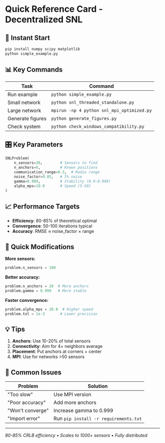 # Quick Reference Card - Decentralized SNL

## 🚀 Instant Start
```bash
pip install numpy scipy matplotlib
python simple_example.py
```

## 📊 Key Commands

| Task | Command |
|------|---------|
| Run example | `python simple_example.py` |
| Small network | `python snl_threaded_standalone.py` |
| Large network | `mpirun -np 4 python snl_mpi_optimized.py` |
| Generate figures | `python generate_figures.py` |
| Check system | `python check_windows_compatibility.py` |

## 🎛️ Key Parameters

```python
SNLProblem(
    n_sensors=30,        # Sensors to find
    n_anchors=6,         # Known positions  
    communication_range=0.3,  # Radio range
    noise_factor=0.05,   # 5% noise
    gamma=0.999,         # Stability (0.9-0.999)
    alpha_mps=10.0       # Speed (5-50)
)
```

## 📈 Performance Targets

- **Efficiency**: 80-85% of theoretical optimal
- **Convergence**: 50-100 iterations typical
- **Accuracy**: RMSE ≈ noise_factor × range

## 🔧 Quick Modifications

**More sensors:**
```python
problem.n_sensors = 100
```

**Better accuracy:**
```python
problem.n_anchors = 20  # More anchors
problem.gamma = 0.999   # More stable
```

**Faster convergence:**
```python
problem.alpha_mps = 20.0  # Higher speed
problem.tol = 1e-3       # Lower precision
```

## 💡 Tips

1. **Anchors**: Use 10-20% of total sensors
2. **Connectivity**: Aim for 4+ neighbors average
3. **Placement**: Put anchors at corners + center
4. **MPI**: Use for networks >50 sensors

## 🐛 Common Issues

| Problem | Solution |
|---------|----------|
| "Too slow" | Use MPI version |
| "Poor accuracy" | Add more anchors |
| "Won't converge" | Increase gamma to 0.999 |
| "Import error" | Run `pip install -r requirements.txt` |

---
*80-85% CRLB efficiency • Scales to 1000+ sensors • Fully distributed*